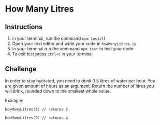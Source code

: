 # How Many Litres

## Instructions

1.  In your terminal, run the command `npm install`
2.  Open your text editor and write your code in `howManyLitres.js`
3.  In your terminal run the command `npm test` to test your code
4.  To exit test press `ctrl+c` in your terminal

## Challenge

In order to stay hydrated, you need to drink 0.5 litres of water per hour. You are given amount of hours as an argument. Return the number of litres you will drink, rounded down to the smallest whole value.

Example:

```
howManyLitres(5) // returns 2

howManyLitres(9) // returns 4
```
